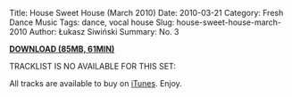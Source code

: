 Title: House Sweet House (March 2010)
Date: 2010-03-21
Category: Fresh Dance Music
Tags: dance, vocal house
Slug: house-sweet-house-march-2010
Author: Łukasz Siwiński
Summary: No. 3

<a href ="https://drive.google.com/file/d/0B_4_ynm06YZITDMzU0tJN3Vucnc/edit?usp=sharing" 
    title="Fresh Dance Music - House Sweet House (March 2010)" target="_blank">
**DOWNLOAD (85MB, 61MIN)**
</a>

TRACKLIST IS NO AVAILABLE FOR THIS SET:  

All tracks are available to buy on <a href="http://itunes.apple.com/pl/" target="_blank">iTunes</a>.
Enjoy.